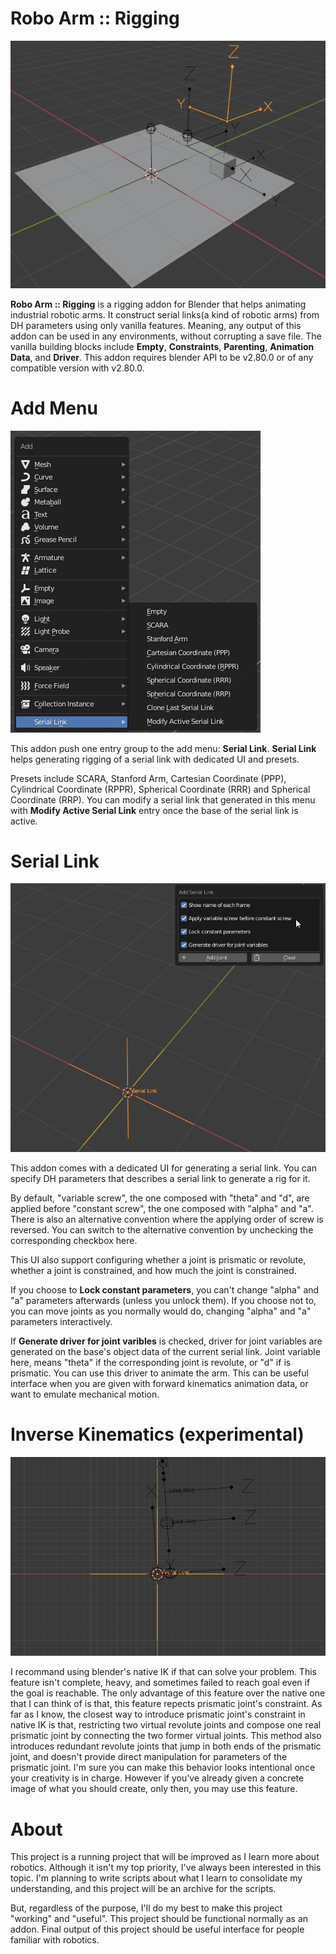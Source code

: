 # Robo Arm :: Rigging

![](doc/imgs/scara.gif)

**Robo Arm :: Rigging** is a rigging addon for Blender that helps animating industrial robotic arms.
It construct serial links(a kind of robotic arms) from DH parameters using only vanilla features. Meaning, any output of this addon can be used in any environments, without corrupting a save file. The vanilla building blocks include **Empty**, **Constraints**, **Parenting**, **Animation Data**, and **Driver**. This addon requires blender API to be v2.80.0 or of any compatible version with v2.80.0.

# Add Menu

![Add](doc/imgs/add.png)

This addon push one entry group to the add menu: **Serial Link**. **Serial Link** helps generating rigging of a serial link with dedicated UI and presets.

Presets include SCARA, Stanford Arm, Cartesian Coordinate (PPP), Cylindrical Coordinate (RPPR), Spherical Coordinate (RRR) and Spherical Coordinate (RRP). You can modify a serial link that generated in this menu with **Modify Active Serial Link** entry once the base of the serial link is active.

# Serial Link

![UI](doc/imgs/add.gif)

This addon comes with a dedicated UI for generating a serial link. You can specify DH parameters that describes a serial link to generate a rig for it.

By default, "variable screw", the one composed with "theta" and "d", are applied before "constant screw", the one composed with "alpha" and "a". There is also an alternative convention where the applying order of screw is reversed. You can switch to the alternative convention by unchecking the corresponding checkbox here.

This UI also support configuring whether a joint is prismatic or revolute, whether a joint is constrained, and how much the joint is constrained.

If you choose to **Lock constant parameters**, you can't change "alpha" and "a" parameters afterwards (unless you unlock them). If you choose not to, you can move joints as you normally would do, changing "alpha" and "a" parameters interactively.

If **Generate driver for joint varibles** is checked, driver for joint variables are generated on the base's object data of the current serial link. Joint variable here, means "theta" if the corresponding joint is revolute, or "d" if is prismatic. You can use this driver to animate the arm. This can be useful interface when you are given with forward kinematics animation data, or want to emulate mechanical motion.


# Inverse Kinematics (experimental)

![IK](doc/imgs/ik.gif)

I recommand using blender's native IK if that can solve your problem.
This feature isn't complete, heavy, and sometimes failed to reach goal even if the goal is reachable. The only advantage of this feature over the native one that I can think of is that, this feature repects prismatic joint's constraint. As far as I know, the closest way to introduce prismatic joint's constraint in native IK is that, restricting two virtual revolute joints and compose one real prismatic joint by connecting the two former virtual joints. This method also introduces redundant revolute joints that jump in both ends of the prismatic joint, and doesn't provide direct manipulation for parameters of the prismatic joint. I'm sure you can make this behavior looks intentional once your creativity is in charge. However if you've already given a concrete image of what you should create, only then, you may use this feature.

# About
This project is a running project that will be improved as I learn more about robotics. Although it isn't my top priority, I've always been interested in this topic. I'm planning to write scripts about what I learn to consolidate my understanding, and this project will be an archive for the scripts.


But, regardless of the purpose, I'll do my best to make this project "working" and "useful". This project should be functional normally as an addon. Final output of this project should be useful interface for people familiar with robotics.